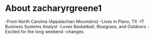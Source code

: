 # About zacharyrgreene1

-From North Carolina (Appalachian Mountains)
-Lives in Plano, TX
-IT Business Systems Analyst
-Loves Basketball, Bluegrass, and Outdoors
-Excited for the long weekend
-changes
